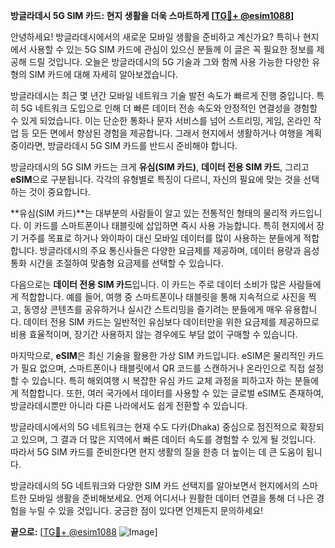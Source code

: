 **방글라데시 5G SIM 카드: 현지 생활을 더욱 스마트하게 [[TG💪+ @esim1088](https://t.me/s/esim1088)]**

안녕하세요! 방글라데시에서의 새로운 모바일 생활을 준비하고 계신가요? 특히나 현지에서 사용할 수 있는 5G SIM 카드에 관심이 있으신 분들께 이 글은 꼭 필요한 정보를 제공해 드릴 것입니다. 오늘은 방글라데시의 5G 기술과 그와 함께 사용 가능한 다양한 유형의 SIM 카드에 대해 자세히 알아보겠습니다.

방글라데시는 최근 몇 년간 모바일 네트워크 기술 발전 속도가 빠르게 진행 중입니다. 특히 5G 네트워크 도입으로 인해 더 빠른 데이터 전송 속도와 안정적인 연결성을 경험할 수 있게 되었습니다. 이는 단순한 통화나 문자 서비스를 넘어 스트리밍, 게임, 온라인 작업 등 모든 면에서 향상된 경험을 제공합니다. 그래서 현지에서 생활하거나 여행을 계획 중이라면, 방글라데시 5G SIM 카드를 반드시 준비해야 합니다.

방글라데시의 5G SIM 카드는 크게 **유심(SIM 카드)**, **데이터 전용 SIM 카드**, 그리고 **eSIM**으로 구분됩니다. 각각의 유형별로 특징이 다르니, 자신의 필요에 맞는 것을 선택하는 것이 중요합니다.

**유심(SIM 카드)**는 대부분의 사람들이 알고 있는 전통적인 형태의 물리적 카드입니다. 이 카드를 스마트폰이나 태블릿에 삽입하면 즉시 사용 가능합니다. 특히 현지에서 장기 거주를 목표로 하거나 와이파이 대신 모바일 데이터를 많이 사용하는 분들에게 적합합니다. 방글라데시의 주요 통신사들은 다양한 요금제를 제공하며, 데이터 용량과 음성 통화 시간을 조절하여 맞춤형 요금제를 선택할 수 있습니다.

다음으로는 **데이터 전용 SIM 카드**입니다. 이 카드는 주로 데이터 소비가 많은 사람들에게 적합합니다. 예를 들어, 여행 중 스마트폰이나 태블릿을 통해 지속적으로 사진을 찍고, 동영상 콘텐츠를 공유하거나 실시간 스트리밍을 즐기려는 분들에게 매우 유용합니다. 데이터 전용 SIM 카드는 일반적인 유심보다 데이터만을 위한 요금제를 제공하므로 비용 효율적이며, 장기간 사용하지 않는 경우에도 부담 없이 구매할 수 있습니다.

마지막으로, **eSIM**은 최신 기술을 활용한 가상 SIM 카드입니다. eSIM은 물리적인 카드가 필요 없으며, 스마트폰이나 태블릿에서 QR 코드를 스캔하거나 온라인으로 직접 설정할 수 있습니다. 특히 해외여행 시 복잡한 유심 카드 교체 과정을 피하고자 하는 분들에게 적합합니다. 또한, 여러 국가에서 데이터를 사용할 수 있는 글로벌 eSIM도 존재하여, 방글라데시뿐만 아니라 다른 나라에서도 쉽게 전환할 수 있습니다.

방글라데시에서의 5G 네트워크는 현재 수도 다카(Dhaka) 중심으로 점진적으로 확장되고 있으며, 그 결과 더 많은 지역에서 빠른 데이터 속도를 경험할 수 있게 될 것입니다. 따라서 5G SIM 카드를 준비한다면 현지 생활의 질을 한층 더 높이는 데 큰 도움이 됩니다.

방글라데시의 5G 네트워크와 다양한 SIM 카드 선택지를 알아보면서 현지에서의 스마트한 모바일 생활을 준비해보세요. 언제 어디서나 원활한 데이터 연결을 통해 더 나은 경험을 누릴 수 있을 것입니다. 궁금한 점이 있다면 언제든지 문의하세요!

**끝으로:** [[TG💪+ @esim1088](https://t.me/s/esim1088) ![Image](https://i.postimg.cc/Y0z9fWf4/image.png)]
